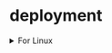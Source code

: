# deployment



<details>
<summary>For Linux</summary>
  
Download

```
wget https://github.com/onuragtas/deployment/releases/latest/download/deployment_linux_amd64 -O /usr/local/bin/deployment
chmod +x /usr/local/bin/deployment
```

Run

```
deployment
```
</details>
